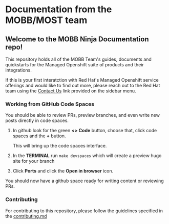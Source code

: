 # Documentation from the MOBB/MOST team

## Welcome to the MOBB Ninja Documentation repo!

This repository holds all of the MOBB Team's guides, documents and quickstarts for the Managed Openshift suite of products and their integrations.

If this is your first interatction with Red Hat's Managed Openshift service offerings and would like to find out more, please reach out to the Red Hat team using the [Contact Us](https://www.redhat.com/en/contact) link provided on the sidebar menu.

### Working from GitHub Code Spaces

You should be able to review PRs, preview branches, and even write new posts directly in code spaces.

1. In github look for the green **<> Code** button, choose that, click code spaces and the **+** button.

    This will bring up the code spaces interface.

1. In the **TERMINAL** run `make devspaces` which will create a preview hugo site for your branch

1. Click **Ports** and click the **Open in browser** icon.

You should now have a github space ready for writing content or reviewing PRs.


### Contributing

For contributing to this repository, please follow the guidelines specified in the [contributing.md](./CONTRIBUTING.md)
